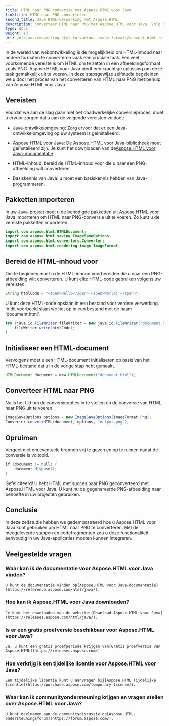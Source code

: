 ```yaml
---
title: HTML naar PNG-conversie met Aspose.HTML voor Java
linktitle: HTML naar PNG converteren
second_title: Java HTML-verwerking met Aspose.HTML
description: Converteer HTML naar PNG met Aspose.HTML voor Java. Volg onze stapsgewijze handleiding voor eenvoudige HTML-naar-PNG-conversie. Begin vandaag!
type: docs
weight: 13
url: /nl/java/converting-html-to-various-image-formats/convert-html-to-png/
---
```


In de wereld van webontwikkeling is de mogelijkheid om HTML-inhoud naar andere formaten te converteren vaak een cruciale taak. Een veel voorkomende vereiste is om HTML om te zetten in een afbeeldingsformaat zoals PNG. Aspose.HTML voor Java biedt een krachtige oplossing om deze taak gemakkelijk uit te voeren. In deze stapsgewijze zelfstudie begeleiden we u door het proces van het converteren van HTML naar PNG met behulp van Aspose.HTML voor Java.

## Vereisten

Voordat we aan de slag gaan met het daadwerkelijke conversieproces, moet u ervoor zorgen dat u aan de volgende vereisten voldoet:

- Java-ontwikkelomgeving: Zorg ervoor dat er een Java-ontwikkelomgeving op uw systeem is geïnstalleerd.

-  Aspose.HTML voor Java: De Aspose.HTML voor Java-bibliotheek moet geïnstalleerd zijn. Je kunt het downloaden van de[Aspose.HTML voor Java-documentatie](https://reference.aspose.com/html/java/).

- HTML-inhoud: bereid de HTML-inhoud voor die u naar een PNG-afbeelding wilt converteren.

- Basiskennis van Java: u moet een basiskennis hebben van Java-programmeren.

## Pakketten importeren

In uw Java-project moet u de benodigde pakketten uit Aspose.HTML voor Java importeren om HTML naar PNG-conversie uit te voeren. Zo kunt u de vereiste pakketten importeren:

```java
import com.aspose.html.HTMLDocument;
import com.aspose.html.saving.ImageSaveOptions;
import com.aspose.html.converters.Converter;
import com.aspose.html.rendering.image.ImageFormat;
```

## Bereid de HTML-inhoud voor

Om te beginnen moet u de HTML-inhoud voorbereiden die u naar een PNG-afbeelding wilt converteren. U kunt elke HTML-code gebruiken volgens uw vereisten.

```java
String htmlCode = "<span>Hello</span> <span>World!!</span>";
```

U kunt deze HTML-code opslaan in een bestand voor verdere verwerking. In dit voorbeeld slaan we het op in een bestand met de naam 'document.html'.

```java
try (java.io.FileWriter fileWriter = new java.io.FileWriter("document.html")) {
    fileWriter.write(htmlCode);
}
```

## Initialiseer een HTML-document

Vervolgens moet u een HTML-document initialiseren op basis van het HTML-bestand dat u in de vorige stap hebt gemaakt.

```java
HTMLDocument document = new HTMLDocument("document.html");
```

## Converteer HTML naar PNG

Nu is het tijd om de conversieopties in te stellen en de conversie van HTML naar PNG uit te voeren.

```java
ImageSaveOptions options = new ImageSaveOptions(ImageFormat.Png);
Converter.convertHTML(document, options, "output.png");
```

## Opruimen

Vergeet niet om eventuele bronnen vrij te geven en op te ruimen nadat de conversie is voltooid.

```java
if (document != null) {
    document.dispose();
}
```

Gefeliciteerd! U hebt HTML met succes naar PNG geconverteerd met Aspose.HTML voor Java. U kunt nu de gegenereerde PNG-afbeelding naar behoefte in uw projecten gebruiken.

## Conclusie

In deze zelfstudie hebben we gedemonstreerd hoe u Aspose.HTML voor Java kunt gebruiken om HTML naar PNG te converteren. Met de meegeleverde stappen en codefragmenten zou u deze functionaliteit eenvoudig in uw Java-applicaties moeten kunnen integreren.

## Veelgestelde vragen

### Waar kan ik de documentatie voor Aspose.HTML voor Java vinden?
    U kunt de documentatie vinden op[Aspose.HTML voor Java-documentatie](https://reference.aspose.com/html/java/).

### Hoe kan ik Aspose.HTML voor Java downloaden?
    Je kunt het downloaden van de website:[Download Aspose.HTML voor Java](https://releases.aspose.com/html/java/).

### Is er een gratis proefversie beschikbaar voor Aspose.HTML voor Java?
    Ja, u kunt een gratis proefperiode krijgen van[Gratis proefversie van Aspose.HTML](https://releases.aspose.com/).

### Hoe verkrijg ik een tijdelijke licentie voor Aspose.HTML voor Java?
    Een tijdelijke licentie kunt u aanvragen bij[Aspose.HTML Tijdelijke licentie](https://purchase.aspose.com/temporary-license/).

### Waar kan ik communityondersteuning krijgen en vragen stellen over Aspose.HTML voor Java?
    U kunt deelnemen aan de communitydiscussie op[Aspose.HTML-ondersteuningsforum](https://forum.aspose.com/).